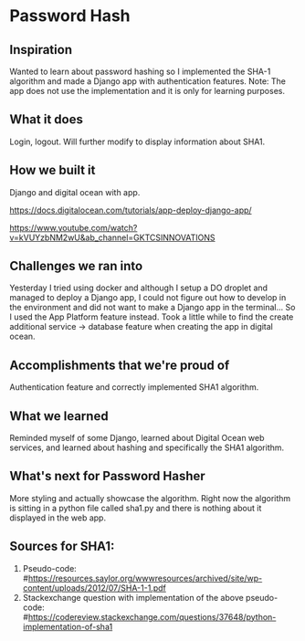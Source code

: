 # Password Hash

## Inspiration
Wanted to learn about password hashing so I implemented the SHA-1 algorithm and made a Django app with authentication features. Note: The app does not use the implementation and it is only for learning purposes.
## What it does
Login, logout. Will further modify to display information about SHA1.
## How we built it
Django and digital ocean with app. 

https://docs.digitalocean.com/tutorials/app-deploy-django-app/

https://www.youtube.com/watch?v=kVUYzbNM2wU&ab_channel=GKTCSINNOVATIONS
## Challenges we ran into
Yesterday I tried using docker and although I setup a DO droplet and managed to deploy a Django app, I could not figure out how to develop in the environment and did not want to make a Django app in the terminal... So I used the App Platform feature instead. Took a little while to find the create additional service -> database feature when creating the app in digital ocean.
## Accomplishments that we're proud of
Authentication feature and correctly implemented SHA1 algorithm.
## What we learned
Reminded myself of some Django, learned about Digital Ocean web services, and learned about hashing and specifically the SHA1 algorithm.
## What's next for Password Hasher
More styling and actually showcase the algorithm. Right now the algorithm is sitting in a python file called sha1.py and there is nothing about it displayed in the web app.

## Sources for SHA1:
1. Pseudo-code: 
    #https://resources.saylor.org/wwwresources/archived/site/wp-content/uploads/2012/07/SHA-1-1.pdf
2. Stackexchange question with implementation of the above pseudo-code:
    #https://codereview.stackexchange.com/questions/37648/python-implementation-of-sha1

 

